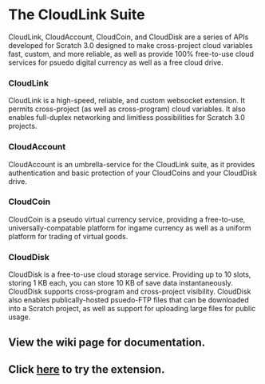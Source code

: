 # The CloudLink Suite

CloudLink, CloudAccount, CloudCoin, and CloudDisk are a series of APIs developed for Scratch 3.0 designed to make cross-project cloud variables fast, custom, and more reliable, as well as provide 100% free-to-use cloud services for psuedo digital currency as well as a free cloud drive.

### CloudLink
CloudLink is a high-speed, reliable, and custom websocket extension. It permits cross-project (as well as cross-program) cloud variables. It also enables full-duplex networking and limitless possibilities for Scratch 3.0 projects.

### CloudAccount
CloudAccount is an umbrella-service for the CloudLink suite, as it provides authentication and basic protection of your CloudCoins and your CloudDisk drive.

### CloudCoin
CloudCoin is a pseudo virtual currency service, providing a free-to-use, universally-compatable platform for ingame currency as well as a uniform platform for trading of virtual goods.

### CloudDisk
CloudDisk is a free-to-use cloud storage service. Providing up to 10 slots, storing 1 KB each, you can store 10 KB of save data instantaneously. CloudDisk supports cross-program and cross-project visibility. CloudDisk also enables publically-hosted psuedo-FTP files that can be downloaded into a Scratch project, as well as support for uploading large files for public usage.

## View the wiki page for documentation.
## Click [here](https://sheeptester.github.io/scratch-gui/?url=https://mikedev101.github.io/cloudlink/index.js) to try the extension.
